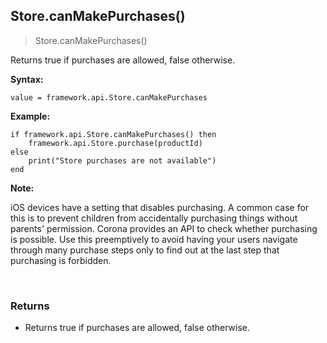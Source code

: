 
## Store.canMakePurchases()

> Store.canMakePurchases()

Returns true if purchases are allowed, false otherwise.

**Syntax:**

    value = framework.api.Store.canMakePurchases

**Example:**

    if framework.api.Store.canMakePurchases() then
        framework.api.Store.purchase(productId)
    else
        print("Store purchases are not available")
    end

**Note:**

iOS devices have a setting that disables purchasing. A common case for this is to prevent children from accidentally purchasing things without parents' permission. Corona provides an API to check whether purchasing is possible. Use this preemptively to avoid having your users navigate through many purchase steps only to find out at the last step that purchasing is forbidden.

<br />


### Returns

-   Returns true if purchases are allowed, false otherwise.
